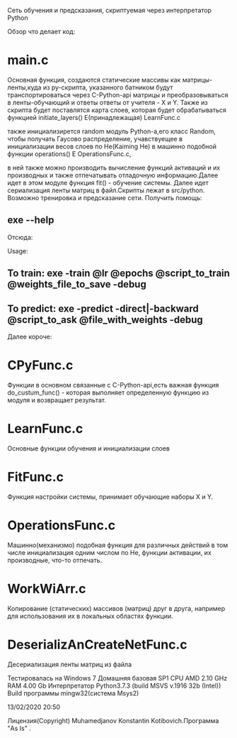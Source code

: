 Сеть обучения и предсказания, скриптуемая через интерпретатор Python

Обзор что делает код:

main.c
======
Основная функция, создаются статические массивы как матрицы-ленты,куда из py-скрипта, указанного батником
будут транспортироваться через C-Python-api матрицы и преобразовываться в ленты-обучающий и ответы ответы от учителя - X и Y.
Также из скрипта будет поставлятся карта слоев, которая будет обрабатываться
функцией initiate_layers() E(принадлежащая) LearnFunc.c
                                            
также инициализирется random модуль Python-а,его класс Random, чтобы получать Гаусово распределение, учавствуещее
в инициализации весов слоев по He(Kaiming He) в машинно подобной функции operations() E OperationsFunc.c,
                                                                                        
в ней также можно производить вычисление функций активаций и их производных и также отпечатывать отладочную
информацию.Далее идет в этом модуле функция fit() - обучение системы.
Далее идет сериализация ленты матриц в файл.Скрипты лежат в src/python.
Возможно тренировка и предсказание сети.
Получить помощь:

exe --help
----------
Отсюда:

Usage:

To train:       exe -train @lr @epochs @script_to_train @weights_file_to_save -debug
----------------------------------------------------------------------------------------
To predict:     exe -predict -direct|-backward @script_to_ask @file_with_weights -debug
----------------------------------------------------------------------------------------

Далее короче: 

СPyFunc.c
=========
Функции в основном связанные с C-Python-api,есть важная функция do_custum_func() - которая
выполняет определенную функцию из модуля и возвращает результат.

LearnFunc.c
===========
Основные функции обучения и инициализации слоев

FitFunc.c
=========
Функция настройки системы, принимает обучающие наборы X и Y.

OperationsFunc.c
================
Машинно(механизмо) подобная функция для различных действий в том числе инициализация одним числом по He,
функции активации, их производные, что-то отпечать.

WorkWiArr.c
===========
Копирование (статических) массивов (матриц) друг в друга, например для использования их в локальных
областях функции.

DeserializAnCreateNetFunc.c 
===========================
Десериализация ленты матриц из файла

Тестировалась на Windows 7 Домашняя базовая SP1
CPU AMD 2.10 GHz
RAM 4.00 Gb
Интерпретатор Python3.7.3 (build MSVS v.1916 32b (Intel))
Build программы mingw32(система Msys2)

13/02/2020 20:50

Лицензия(Copyright) Muhamedjanov Konstantin Kotibovich.Программа "As Is" .
